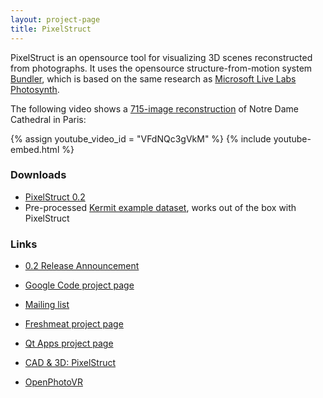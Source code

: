 ```yaml
---
layout: project-page
title: PixelStruct
---
```


PixelStruct is an opensource tool for visualizing 3D scenes reconstructed from photographs. It uses the opensource structure-from-motion system [Bundler][1], which is based on the same research as [Microsoft Live Labs Photosynth][2].

The following video shows a [715-image reconstruction][5] of Notre Dame Cathedral in Paris:

{% assign youtube_video_id = "VFdNQc3gVkM" %}
{% include youtube-embed.html %}

### Downloads

  * [PixelStruct 0.2][3]
  * Pre-processed [Kermit example dataset][6], works out of the box with PixelStruct

### Links

 * [0.2 Release Announcement][8]
 * [Google Code project page][4]
 * [Mailing list][7]
 * [Freshmeat project page][9]
 * [Qt Apps project page][10]
 * [CAD & 3D: PixelStruct][11]
 * [OpenPhotoVR][12]

   [1]: http://phototour.cs.washington.edu/bundler/
   [2]: http://livelabs.com/photosynth/
   [3]: http://pixelstruct.googlecode.com/files/pixelstruct-0.2.tar.gz
   [4]: http://code.google.com/p/pixelstruct/
   [5]: http://phototour.cs.washington.edu/datasets/
   [6]: http://pixelstruct.googlecode.com/files/kermit-example-bundler0.3.tar.gz
   [7]: http://groups.google.com/group/pixelstruct
   [8]: http://da.vidr.cc/2009/09/18/open-source-photosynth-pixelstruct-02-released/
   [9]: http://freshmeat.net/projects/pixelstruct
   [10]: http://qt-apps.org/content/show.php/PixelStruct?content=112225
   [11]: http://cad-3d.blogspot.com/2009/10/pixelstruct-open-source-alternative-to.html
   [12]: http://openphotovr.org/

